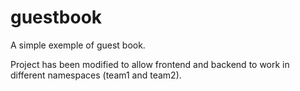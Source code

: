 # guestbook

A simple exemple of guest book. 

Project has been modified to allow frontend and backend to work in different namespaces (team1 and team2).
